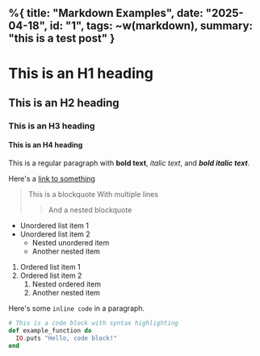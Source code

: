 %{
  title: "Markdown Examples",
  date: "2025-04-18",
  id: "1",
  tags: ~w(markdown), 
  summary: "this is a test post"
}
---

# This is an H1 heading
## This is an H2 heading
### This is an H3 heading
#### This is an H4 heading

This is a regular paragraph with **bold text**, *italic text*, and ***bold italic text***.

Here's a [link to something](https://example.com "With a title")

> This is a blockquote
> With multiple lines
>> And a nested blockquote

- Unordered list item 1
- Unordered list item 2
  - Nested unordered item
  - Another nested item

1. Ordered list item 1
2. Ordered list item 2
   1. Nested ordered item
   2. Another nested item

Here's some `inline code` in a paragraph.

```elixir
# This is a code block with syntax highlighting
def example_function do
  IO.puts "Hello, code block!"
end
```
